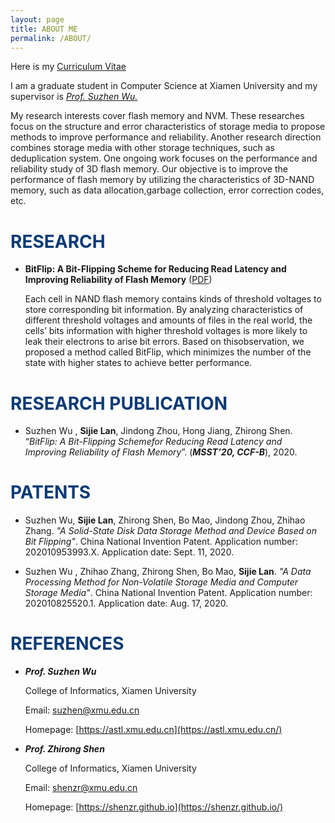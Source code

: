 ```yaml
---
layout: page
title: ABOUT ME
permalink: /ABOUT/
---
```


Here is my [Curriculum Vitae](https://github.com/sijielan/Hello-World/raw/master/sijie__CV.pdf)  



I am a graduate student in Computer Science at Xiamen University and my supervisor is [*Prof. Suzhen Wu.*](https://astl.xmu.edu.cn/)

My research interests cover flash memory and NVM. These researches focus on the structure and error characteristics of storage media to propose methods to improve performance and reliability. Another research direction combines storage media with other storage techniques, such as deduplication system. One ongoing work focuses on the performance and reliability study of 3D flash memory. Our objective is to improve the performance of flash memory by utilizing the characteristics of 3D-NAND memory, such as data allocation,garbage collection, error correction codes, etc.





<h1><font color="#0A3B76">RESEARCH</font> </h1>

+ **BitFlip: A Bit-Flipping Scheme for Reducing Read Latency and Improving Reliability of Flash Memory** ([PDF](http://ranger.uta.edu/~jiang/publication/Conferences/2020/MSST20-BitFlip(Suzhen).pdf))

  Each cell in NAND flash memory contains kinds of threshold voltages to store corresponding bit information. By analyzing characteristics of different threshold voltages and amounts of files in the real world, the cells’ bits information with higher threshold voltages is more likely to leak their electrons to arise bit errors. Based on thisobservation, we proposed a method called BitFlip, which minimizes the number of the state with higher states to achieve better performance.

<!-- color  blue :RGB #0A3B76-->

<h1><font color="#0A3B76">RESEARCH PUBLICATION</font> </h1>

+ Suzhen Wu , **Sijie Lan**, Jindong Zhou, Hong Jiang, Zhirong Shen. “*BitFlip: A Bit-Flipping Schemefor Reducing Read Latency and Improving Reliability of Flash Memory*”. (***MSST’20, CCF-B***), 2020.



<h1><font color="#0A3B76">PATENTS</font> </h1>

+ Suzhen Wu, **Sijie Lan**, Zhirong Shen, Bo Mao, Jindong Zhou, Zhihao Zhang. *"A Solid-State Disk Data Storage Method and Device Based on Bit Flipping"*. China National Invention Patent. Application number: 202010953993.X. Application date: Sept. 11, 2020.

+ Suzhen Wu , Zhihao Zhang, Zhirong Shen, Bo Mao, **Sijie Lan**. *"A Data Processing Method for Non-Volatile Storage Media and Computer Storage Media"*. China National Invention Patent. Application number: 202010825520.1. Application date: Aug. 17, 2020.

<h1><font color="#0A3B76">REFERENCES</font> </h1>

+ ***Prof. Suzhen Wu***

  College of Informatics, Xiamen University

  Email: suzhen@xmu.edu.cn

  Homepage: [https://astl.xmu.edu.cn](https://astl.xmu.edu.cn/)

+ ***Prof. Zhirong Shen***

  College of Informatics, Xiamen University

  Email: shenzr@xmu.edu.cn

  Homepage: [https://shenzr.github.io](https://shenzr.github.io/)